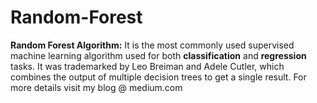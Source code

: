 # Random-Forest
**Random Forest Algorithm:** It is the most commonly used supervised machine learning algorithm used for both **classification** and **regression** tasks. It was trademarked by Leo Breiman and Adele Cutler, which combines the output of multiple decision trees to get a single result.
For more details visit my blog @ medium.com
